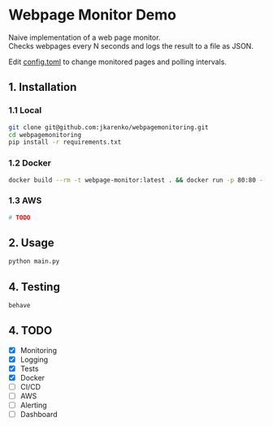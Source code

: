 # Webpage Monitor Demo
Naive implementation of a web page monitor.  
Checks webpages every N seconds and logs the result to a file as JSON.

Edit [config.toml](config.toml) to change monitored pages and polling intervals.

## 1. Installation
### 1.1 Local

```bash
git clone git@github.com:jkarenko/webpagemonitoring.git
cd webpagemonitoring
pip install -r requirements.txt
```

### 1.2 Docker
```bash
docker build --rm -t webpage-monitor:latest . && docker run -p 80:80 --name webpage-monitor webpage-monitor:latest 
```

### 1.3 AWS
```bash
# TODO
```

## 2. Usage
```bash
python main.py
```

## 4. Testing
```bash
behave
```

## 4. TODO
- [x] Monitoring
- [x] Logging
- [x] Tests
- [x] Docker
- [ ] CI/CD
- [ ] AWS
- [ ] Alerting
- [ ] Dashboard